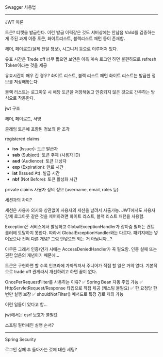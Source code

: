 Swagger
사용법

---

JWT
이론

토큰? 티켓을 발급한다.
이런 발급 이력같은 것도 서버상에는 안남음
Valid를 검증하는 게 주된 과제
이중 토큰, 화이트리스트, 블랙리스트 패턴 등이 존재함.

헤더, 페이로드(실제 전달 정보), 시그니처 등으로 이루어져 있다.

유효 시간은 Trede off
너무 짧으면 보안은 이득
계속 로그인 하면 불편하므로 refresh Token이라는 것을 제공

유효시간이 매우 긴 경우?
화이트 리스트, 블랙 리스트 패턴
화이트 리스트는 발급한 정보를 저장해놓는다.

블랙 리스트는 로그아웃 시 해당 토큰을 저장해놓고 인증되지 않은 것으로 간주하는 방식으로 작동한다.

jwt 구조

헤더, 페이로드, 서명

클레임
토큰에 포함된 정보의 한 조각

registered claims
- **iss** (Issuer): 토큰 발급자  
- **sub** (Subject): 토큰 주제 (사용자 ID)  
- **aud** (Audience): 토큰 대상자  
- **exp** (Expiration): 만료 시간  
- **iat** (Issued At): 발급 시간  
- **nbf** (Not Before): 토큰 활성화 시간  

private claims
사용자 정의 정보 (username, email, roles 등)  

세션과의 차이?

세션은 사용자 의지와 상관없이 사용자의 세션을 날려서 사출가능.
JWT에서도 사용자 강제 로그아웃 같은 것을 제어하려면 화이트 리스트, 블랙 리스트 패턴을 사용함.


Exception은 서비스에서 발생하고 GlobalExceptionHandler가 잡아줌
필터는 컨트롤러에 도달하지 못한다.
따라서 GlobalExceptionHandler와는 다르다. 패키지에는 넣어놨으나 전혀 다른 개념? 그럼 안넣으면 되는 거 아님니까...?


아무튼 그래서 인증/인가 시에는 AccessDeniedHandler가 꼭 필요함.
인증 실패 또는 권한 없음의 개념이기 때문에...


토큰은 구현하면 할 수록 인프라에 가까워져서 주니어가 직접 할 일은 거의 없다.
기본적으로 trade off 관계라서 개선하려고 하면 끝이 없다.

OncePerRequestFilter를 사용하는 이유?
✅ Spring Bean 자동 주입 가능
✅ HttpServletRequest/Response 타입으로 직접 제공 (캐스팅 불필요)
✅ 한 요청당 한 번만 실행 보장
✅ shouldNotFilter() 메서드로 특정 경로 제외 가능

이런 일들이 있다고 함...

jwt에서는 csrf 보호가 불필요

스프링 필터체인 실행 순서?


---
Spring Security


로그인 실패 후 돌아가는 것에 대한 세팅?